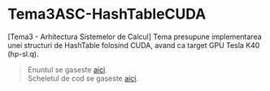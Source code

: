 # Tema3ASC-HashTableCUDA
[Tema3 - Arhitectura Sistemelor de Calcul] 
Tema presupune implementarea unei structuri de HashTable folosind CUDA, avand ca target GPU Tesla K40 (hp-sl.q).

> Enuntul se gaseste [aici](https://ocw.cs.pub.ro/courses/asc/teme/tema3). <br>
> Scheletul de cod se gaseste [aici](https://ocw.cs.pub.ro/courses/_media/asc/tema2/skel.zip).

